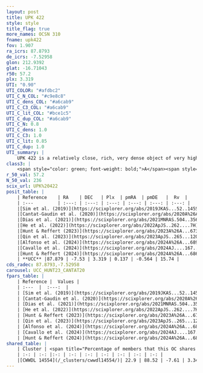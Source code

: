 ```yaml
---
layout: post
title: UPK 422
style: style
title_flag: true
more_names: OCSN 310
fname: upk422
fov: 1.907
ra_icrs: 87.8793
de_icrs: -7.52958
glon: 212.9392
glat: -16.71043
r50: 57.2
plx: 3.319
UTI: "0.90"
UTI_COLOR: "#afdbc2"
UTI_C_N_COL: "#c9e8c8"
UTI_C_dens_COL: "#a6cab9"
UTI_C_C3_COL: "#a6cab9"
UTI_C_lit_COL: "#bce1c5"
UTI_C_dup_COL: "#a6cab9"
UTI_C_N: 0.8
UTI_C_dens: 1.0
UTI_C_C3: 1.0
UTI_C_lit: 0.85
UTI_C_dup: 1.0
UTI_summary: |
    UPK 422 is a relatively close, rich, very dense object of very high C3 quality. It is well-studied in the literature. This object shares a small percentage of members with a later reported entry.
class3: |
    <span style="color: green; font-weight: bold;">A</span><span style="color: green; font-weight: bold;">A</span>
r_50_val: 57.2
N_50_val: 236
scix_url: UPK%20422
posit_table: |
    | Reference    | RA    | DEC   | Plx  | pmRA  | pmDE   |  Rv  |
    | :---         | :---: | :---: | :---: | :---: | :---: | :---: |
    |[Sim et al. (2019)](https://scixplorer.org/abs/2019JKAS...52..145S) | 88.105 | -7.539 | -- | 0.25 | -0.6 | -- |
    |[Cantat-Gaudin et al. (2020)](https://scixplorer.org/abs/2020A%26A...640A...1C) | 88.007 | -7.543 | 3.316 | 0.187 | -0.571 | -- |
    |[Dias et al. (2021)](https://scixplorer.org/abs/2021MNRAS.504..356D) | 87.901 | -7.587 | 3.309 | 0.174 | -0.567 | 25.452 |
    |[He et al. (2022)](https://scixplorer.org/abs/2022ApJS..262....7H) | 88.098 | -7.468 | 3.33 | 0.172 | -0.55 | -- |
    |[Hunt & Reffert (2023)](https://scixplorer.org/abs/2023A%26A...673A.114H) | 87.964 | -7.39 | 3.367 | 0.171 | -0.609 | 12.199 |
    |[Qin et al. (2023)](https://scixplorer.org/abs/2023ApJS..265...12Q) | 88.49 | -7.6 | 3.31 | 0.25 | -0.54 | 14.76 |
    |[Alfonso et al. (2024)](https://scixplorer.org/abs/2024A%26A...689A..18A) | 88.01 | -7.467 | 3.306 | 0.15 | -0.579 | -- |
    |[Cavallo et al. (2024)](https://scixplorer.org/abs/2024AJ....167...12C) | 87.502 | -8.043 | 3.379 | -- | -- | -- |
    |[Hunt & Reffert (2024)](https://scixplorer.org/abs/2024A%26A...686A..42H) | 87.964 | -7.39 | 3.367 | 0.171 | -0.609 | 12.199 |
    | **UCC** |87.879 | -7.53 | 3.319 | 0.137 | -0.564 | 15.74 | 
cds_radec: 87.8793,-7.52958
carousel: UCC_HUNT23_CANTAT20
fpars_table: |
    | Reference |  Values |
    | :---  |  :---:  |
    | [Sim et al. (2019)](https://scixplorer.org/abs/2019JKAS...52..145S) | `d_pc=304, log(age)=7.3` |
    | [Cantat-Gaudin et al. (2020)](https://scixplorer.org/abs/2020A%26A...640A...1C) | `AVNN=0.26, DMNN=7.35, AgeNN=7.29` |
    | [Dias et al. (2021)](https://scixplorer.org/abs/2021MNRAS.504..356D) | `Av=0.363, Dist=297, logage=7.422, [Fe/H]=0.061` |
    | [He et al. (2022)](https://scixplorer.org/abs/2022ApJS..262....7H) | `A0=0.2, logAge=7.25` |
    | [Hunt & Reffert (2023)](https://scixplorer.org/abs/2023A%26A...673A.114H) | `AV50=0.276, diffAV50=0.68, MOD50=7.318, logAge50=7.172` |
    | [Qin et al. (2023)](https://scixplorer.org/abs/2023ApJS..265...12Q) | `E(B-V)=0.07, m-M=7.45, logt=7.3` |
    | [Alfonso et al. (2024)](https://scixplorer.org/abs/2024A%26A...689A..18A) | `AV=0.25950, MOD=7.35002, logAge=7.34257, Z=0.06092` |
    | [Cavallo et al. (2024)](https://scixplorer.org/abs/2024AJ....167...12C) | `AV50=0.61, dMod50=7.34, logAge50=7.17, [Fe/H]50=0.09` |
    | [Hunt & Reffert (2024)](https://scixplorer.org/abs/2024A%26A...686A..42H) | `MassJ=88.4845` |
shared_table: |
    | Cluster | <span title="Percentage of members that this OC shares with the ones listed">%</span>   | RA   | DEC   | Plx   | pmRA  | pmDE  | Rv | UTI |
    | :-: | :-: |:-: | :-: | :-: | :-: | :-: | :-: | :-: |
    |[CWWDL 14554](/_clusters/cwwdl14554/)| 22.9 | 88.52 | -7.61 | 3.34 | 0.27 | -0.56 | 12.95 |0.0 |
---
```

